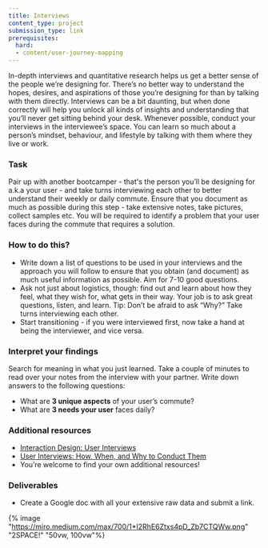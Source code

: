 ```yaml
---
title: Interviews
content_type: project
submission_type: link
prerequisites:
  hard:
  - content/user-journey-mapping
---
```


In-depth interviews and quantitative research helps us get a better sense of the people we’re designing for. There’s no better way to understand the hopes, desires, and aspirations of those you’re designing for than by talking with them directly. Interviews can be a bit daunting, but when done correctly will help you unlock all kinds of insights and understanding that you’ll never get sitting behind your desk. Whenever possible, conduct your interviews in the interviewee’s space. You can learn so much about a person’s mindset, behaviour, and lifestyle by talking with them where they live or work.

### Task
Pair up with another bootcamper - that's the person you’ll be designing for a.k.a your user - and take turns interviewing each other to better understand their weekly or daily commute. Ensure that you document as much as possible during this step - take extensive notes, take pictures, collect samples etc. You will be required to identify a problem that your user faces during the commute that requires a solution.

### How to do this?
- Write down a list of questions to be used in your interviews and the approach you will follow to ensure that you obtain (and document) as much useful information as possible. Aim for 7-10 good questions.
- Ask not just about logistics, though: find out and learn about how they feel, what they wish for, what gets in their way. Your job is to ask great questions, listen, and learn. Tip: Don’t be afraid to ask “Why?” Take turns interviewing each other. 
- Start transitioning - if you were interviewed first, now take a hand at being the interviewer, and vice versa.

### Interpret your findings
Search for meaning in what you just learned. Take a couple of minutes to read over your notes from the interview with your partner. Write down answers to the following questions:
- What are **3 unique aspects** of your user’s commute? 
- What are **3 needs your user** faces daily?

### Additional resources
- [Interaction Design: User Interviews](https://www.interaction-design.org/literature/topics/user-interviews)
- [User Interviews: How, When, and Why to Conduct Them](https://www.nngroup.com/articles/user-interviews/)
- You’re welcome to find your own additional resources! 

### Deliverables
- Create a Google doc with all your extensive raw data and submit a link. 

{% image "https://miro.medium.com/max/700/1*I2RhE6Ztxs4pD_Zb7CTQWw.png" "2SPACE!" "50vw, 100vw"%}
